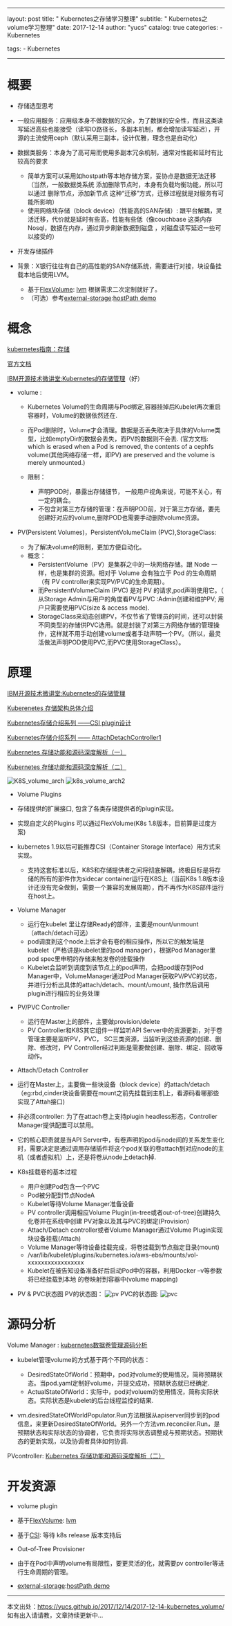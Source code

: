 
---
layout:     post
title:      " Kubernetes之存储学习整理"
subtitle:   " Kubernetes之volume学习整理"
date:       2017-12-14
author:     "yucs"
catalog:    true
categories: 
	- Kubernetes

tags:
    - Kubernetes
      
---



#  概要


- 存储选型思考
 -  一般应用服务：应用级本身不做数据的冗余，为了数据的安全性，而且这类读写延迟高些也能接受（读写IO路径长，多副本机制，都会增加读写延迟），开源的主流使用ceph（默认采用三副本，设计优雅，理念也是自动化）
  -  数据类服务：本身为了高可用而使用多副本冗余机制，通常对性能和延时有比较高的要求
     -  简单方案可以采用如hostpath等本地存储方案，妥协点是数据无法迁移（当然，一般数据类系统 添加删除节点时，本身有负载均衡功能，所以可以通过  删除节点，添加新节点 这种“迁移”方式，迁移过程就是对服务有可能所影响）
     -  使用网络块存储（block device）（性能高的SAN存储）: 跟平台解耦，灵活迁移，代价就是延时有些高，性能有些低（像couchbase 这类内存Nosql，数据在内存，通过异步刷新数据到磁盘 ，对磁盘读写延迟一些可以接受的）

- 开发存储插件
 - 背景：X银行往往有自己的高性能的SAN存储系统，需要进行对接，块设备挂载本地后使用LVM。
      - 基于[FlexVolume](https://github.com/kubernetes/community/blob/master/contributors/devel/flexvolume.md):  [lvm](https://github.com/kubernetes/kubernetes/tree/master/examples/volumes/flexvolume) 根据需求二次定制就好了。
      - （可选）参考[external-storage](https://github.com/kubernetes-incubator/external-storage):[hostPath demo](https://github.com/kubernetes-incubator/external-storage/tree/master/docs/demo/hostpath-provisioner)

 

# 概念
[kubernetes指南：存储](https://feisky.gitbooks.io/kubernetes/concepts/volume.html)

[官方文档](https://kubernetes.io/docs/concepts/storage/volumes/)

[IBM开源技术微讲堂:Kubernetes的存储管理](http://ibm.biz/opentech-ma)（好）


- volume :
 
  - Kubernetes Volume的生命周期与Pod绑定,容器挂掉后Kubelet再次重启容器时，Volume的数据依然还在.

  - 而Pod删除时，Volume才会清理。数据是否丢失取决于具体的Volume类型，比如emptyDir的数据会丢失，而PV的数据则不会丢. (官方文档: which is erased when a Pod is removed, the contents of a cephfs volume(其他网络存储一样，即PV) are preserved and the volume is merely unmounted.)
  - 限制：
     -  声明POD时，暴露出存储细节， 一般用户视角来说，可能不关心，有一定的耦合。
     -  不包含对第三方存储的管理：在声明POD前，对于第三方存储，要先创建好对应的volume,删除POD也需要手动删除volume资源。
 
- PV(Persistent Volumes)，PersistentVolumeClaim (PVC),StorageClass:
  - 为了解决volume的限制，更加方便自动化。
  - 概念：
	  - PersistentVolume（PV）是集群之中的一块网络存储。跟 Node 一样，也是集群的资源。相对于 Volume 会有独立于 Pod 的生命周期（有 PV controller来实现PV/PVC的生命周期）。
	  - 而PersistentVolumeClaim (PVC) 是对 PV 的请求,pod声明使用它。（ 从Storage Admin与用户的角度看PV与PVC :Admin创建和维护PV; 用户只需要使用PVC(size & access mode).
	  - StorageClass来动态创建PV，不仅节省了管理员的时间，还可以封装不同类型的存储供PVC选用。就是封装了对第三方网络存储的管理操作，这样就不用手动创建volume或者手动声明一个PV。（所以，最灵活做法声明POD使用PVC,而PVC使用StorageClass）。


   

# 原理  
[IBM开源技术微讲堂:Kubernetes的存储管理](http://ibm.biz/opentech-ma) 

[Kuberenetes 存储架构总体介绍](http://newto.me/k8s-storage-architecture/)

[Kubernetes存储介绍系列 ——CSI plugin设计](http://newto.me/k8s-csi-design/)

[Kubernetes存储介绍系列 —— AttachDetachController1](http://newto.me/k8s-adcontroller-caches/)

[Kubernetes 存储功能和源码深度解析（一）](http://dockone.io/article/2082)

[Kubernetes 存储功能和源码深度解析（二）](http://dockone.io/article/2087)

![K8S_volume_arch](/picture/K8S_volume_arch.png) 
![k8s_volume_arch2](/picture/k8s_volume_arch2.png)

- Volume Plugins 
 - 存储提供的扩展接口, 包含了各类存储提供者的plugin实现。
 - 实现自定义的Plugins 可以通过FlexVolume(K8s 1.8版本，目前算是过度方案)
 - kubernetes 1.9以后可能推荐CSI（Container Storage Interface）用方式来实现。
     - 支持这套标准以后，K8S和存储提供者之间将彻底解耦，终极目标是将存储的所有的部件作为sidecar container运行在K8S上（当前K8s 1.8版本设计还没有完全做到，需要一个兼容的发展周期），而不再作为K8S部件运行在host上。
- Volume Manager 
   - 运行在kubelet 里让存储Ready的部件，主要是mount/unmount（attach/detach可选）
   - pod调度到这个node上后才会有卷的相应操作，所以它的触发端是kubelet（严格讲是kubelet里的pod manager），根据Pod Manager里pod spec里申明的存储来触发卷的挂载操作
  - Kubelet会监听到调度到该节点上的pod声明，会把pod缓存到Pod Manager中，VolumeManager通过Pod Manager获取PV/PVC的状态，并进行分析出具体的attach/detach、mount/umount, 操作然后调用plugin进行相应的业务处理
- PV/PVC Controller 
  - 运行在Master上的部件，主要做provision/delete
  - PV Controller和K8S其它组件一样监听API Server中的资源更新，对于卷管理主要是监听PV，PVC， SC三类资源，当监听到这些资源的创建、删除、修改时，PV Controller经过判断是需要做创建、删除、绑定、回收等动作。

-  Attach/Detach Controller
  - 运行在Master上，主要做一些块设备（block device）的attach/detach（eg:rbd,cinder块设备需要在mount之前先挂载到主机上，看源码看哪那些实现了Attah接口)
 - 非必须controller: 为了在attach卷上支持plugin headless形态，Controller Manager提供配置可以禁用。  
 - 它的核心职责就是当API Server中，有卷声明的pod与node间的关系发生变化时，需要决定是通过调用存储插件将这个pod关联的卷attach到对应node的主机（或者虚拟机）上，还是将卷从node上detach掉.
 
- K8s挂载卷的基本过程   -  用户创建Pod包含一个PVC   -  Pod被分配到节点NodeA   -  Kubelet等待Volume Manager准备设备   -  PV controller调用相应Volume Plugin(in-tree或者out-of-tree)创建持久化卷并在系统中创建 PV对象以及其与PVC的绑定(Provision)   - Attach/Detach controller或者Volume Manager通过Volume Plugin实现块设备挂载(Attach)  -  Volume Manager等待设备挂载完成，将卷挂载到节点指定目录(mount)  - /var/lib/kubelet/plugins/kubernetes.io/aws-ebs/mounts/vol-xxxxxxxxxxxxxxxxx  -  Kubelet在被告知设备准备好后启动Pod中的容器，利用Docker –v等参数将已经挂载到本地 的卷映射到容器中(volume mapping)

- PV & PVC状态图
  PV的状态图：
    ![pv](/picture/PV_status.png)
   PVC的状态图:
    ![pvc](/picture/pvc_status.png)


# 源码分析
Volume Manager : [kubernetes数据卷管理源码分析](http://www.voidcn.com/article/p-dtoyjptm-bog.html)

 - kubelet管理volume的方式基于两个不同的状态：
   - DesiredStateOfWorld：预期中，pod对volume的使用情况，简称预期状态。当pod.yaml定制好volume，并提交成功，预期状态就已经确定.
   - ActualStateOfWorld：实际中，pod对voluem的使用情况，简称实际状态。实际状态是kubelet的后台线程监控的结果.
 
 - vm.desiredStateOfWorldPopulator.Run方法根据从apiserver同步到的pod信息，来更新DesiredStateOfWorld。另外一个方法vm.reconciler.Run，是预期状态和实际状态的协调者，它负责将实际状态调整成与预期状态。预期状态的更新实现，以及协调者具体如何协调.
 

PVcontroller: [Kubernetes 存储功能和源码深度解析（二）](http://dockone.io/article/2087)


# 开发资源
- volume plugin
 - 基于[FlexVolume](https://github.com/kubernetes/community/blob/master/contributors/devel/flexvolume.md):  [lvm](https://github.com/kubernetes/kubernetes/tree/master/examples/volumes/flexvolume)
 - 基于[CSI](https://github.com/container-storage-interface/spec/blob/master/spec.md): 等待 k8s release 版本支持后

- Out-of-Tree Provisioner
 - 由于在Pod中声明volume有局限性，要更灵活的化，就需要pv controller等进行生命周期的管理。
 - [external-storage](https://github.com/kubernetes-incubator/external-storage):[hostPath demo](https://github.com/kubernetes-incubator/external-storage/tree/master/docs/demo/hostpath-provisioner)


-----
本文出处：https://yucs.github.io/2017/12/14/2017-12-14-kubernetes_volume/
如有出入请请教，文章持续更新中...